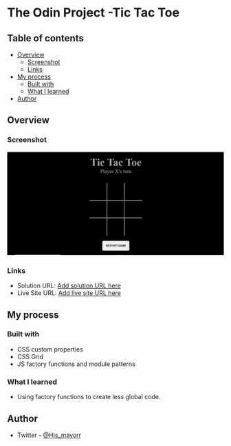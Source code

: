 # The Odin Project -Tic Tac Toe

## Table of contents

- [Overview](#overview)
  - [Screenshot](#screenshot)
  - [Links](#links)
- [My process](#my-process)
  - [Built with](#built-with)
  - [What I learned](#what-i-learned)
- [Author](#author)


## Overview

### Screenshot

![](./screenshot/Capture.JPG)

### Links

- Solution URL: [Add solution URL here](https://your-solution-url.com)
- Live Site URL: [Add live site URL here](https://your-live-site-url.com)

## My process

### Built with

- CSS custom properties
- CSS Grid
- JS factory functions and module patterns

### What I learned

- Using factory functions to create less global code.

## Author

- Twitter - [@His_mayorr](https://www.twitter.com/@His_mayorr)